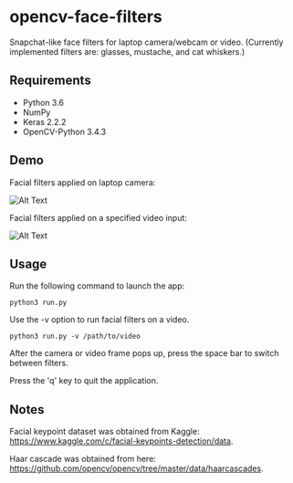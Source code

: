 # opencv-face-filters

Snapchat-like face filters for laptop camera/webcam or video. (Currently implemented filters are: glasses, mustache, and cat whiskers.)

## Requirements

* Python 3.6
* NumPy
* Keras 2.2.2
* OpenCV-Python 3.4.3

## Demo

Facial filters applied on laptop camera:

![Alt Text](https://github.com/zezzer/opencv-face-filters/blob/master/images/demo.gif)

Facial filters applied on a specified video input:

![Alt Text](https://github.com/zezzer/opencv-face-filters/blob/master/images/kids.gif)

## Usage

Run the following command to launch the app:

`python3 run.py`

Use the -v option to run facial filters on a video. 

`python3 run.py -v /path/to/video`

After the camera or video frame pops up, press the space bar to switch between filters.

Press the 'q' key to quit the application.

## Notes

Facial keypoint dataset was obtained from Kaggle: https://www.kaggle.com/c/facial-keypoints-detection/data.

Haar cascade was obtained from here: https://github.com/opencv/opencv/tree/master/data/haarcascades.